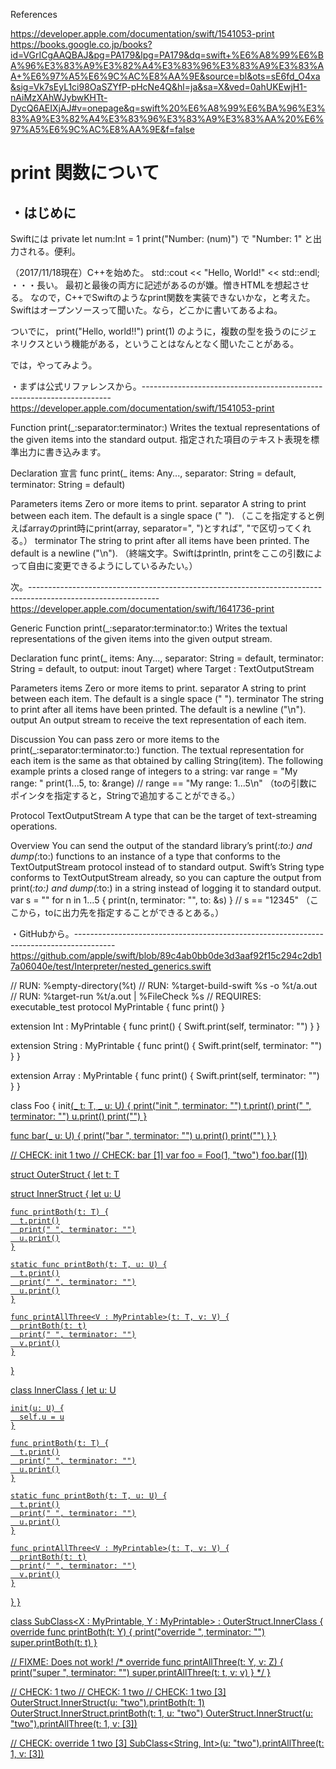 References

https://developer.apple.com/documentation/swift/1541053-print
https://books.google.co.jp/books?id=VGrICgAAQBAJ&pg=PA179&lpg=PA179&dq=swift+%E6%A8%99%E6%BA%96%E3%83%A9%E3%82%A4%E3%83%96%E3%83%A9%E3%83%AA+%E6%97%A5%E6%9C%AC%E8%AA%9E&source=bl&ots=sE6fd_O4xa&sig=Vk7sEyL1ci98OaSZYfP-pHcNe4Q&hl=ja&sa=X&ved=0ahUKEwjH1-nAiMzXAhWJybwKHTt-DycQ6AEIXjAJ#v=onepage&q=swift%20%E6%A8%99%E6%BA%96%E3%83%A9%E3%82%A4%E3%83%96%E3%83%A9%E3%83%AA%20%E6%97%A5%E6%9C%AC%E8%AA%9E&f=false

# print 関数について

## ・はじめに
Swiftには
    private let num:Int = 1
    print("Number: \(num)")
で "Number: 1" と出力される。便利。

（2017/11/18現在）C++を始めた。
    std::cout << "Hello, World!" << std::endl;
・・・長い。
最初と最後の両方に記述があるのが嫌。憎きHTMLを想起させる。
なので，C++でSwiftのようなprint関数を実装できないかな，と考えた。
Swiftはオープンソースって聞いた。なら，どこかに書いてあるよね。

ついでに，
    print("Hello, world!!")
    print(1)
のように，複数の型を扱うのにジェネリクスという機能がある，ということはなんとなく聞いたことがある。

では，やってみよう。

・まずは公式リファレンスから。----------------------------------------------------------------------
https://developer.apple.com/documentation/swift/1541053-print

Function
print(_:separator:terminator:)
    Writes the textual representations of the given items into the standard output.
    指定された項目のテキスト表現を標準出力に書き込みます。

Declaration
    宣言
    func print(_ items: Any..., separator: String = default, terminator: String = default)

Parameters
items
    Zero or more items to print.
separator
    A string to print between each item. The default is a single space (" ").
    （ここを指定すると例えばarrayのprint時にprint(array, separator=", ")とすれば", "で区切ってくれる。）
terminator
    The string to print after all items have been printed. The default is a newline ("\n").
    （終端文字。Swiftはprintln, printをここの引数によって自由に変更できるようにしているみたい。）

次。--------------------------------------------------------------------------------------------------------------
https://developer.apple.com/documentation/swift/1641736-print

Generic Function
print(_:separator:terminator:to:)
    Writes the textual representations of the given items into the given output stream.

Declaration
    func print<Target>(_ items: Any...,
                        separator: String = default,
                        terminator: String = default,
                        to output: inout Target)
                    where Target : TextOutputStream

Parameters
items
    Zero or more items to print.
separator
    A string to print between each item. The default is a single space (" ").
terminator
    The string to print after all items have been printed. The default is a newline ("\n").
output
    An output stream to receive the text representation of each item.

Discussion
    You can pass zero or more items to the print(_:separator:terminator:to:) function. The textual representation for each item is the same as that obtained by calling String(item). The following example prints a closed range of integers to a string:
        var range = "My range: "
        print(1...5, to: &range)
        // range == "My range: 1...5\n"
    （toの引数にポインタを指定すると，Stringで追加することができる。）

Protocol
TextOutputStream
    A type that can be the target of text-streaming operations.

Overview
    You can send the output of the standard library’s print(_:to:) and dump(_:to:) functions to an instance of a type that conforms to the TextOutputStream protocol instead of to standard output. Swift’s String type conforms to TextOutputStream already, so you can capture the output from print(_:to:) and dump(_:to:) in a string instead of logging it to standard output.
        var s = ""
        for n in 1...5 {
            print(n, terminator: "", to: &s)
        }
        // s == "12345"
    （ここから，toに出力先を指定することができるとある。）


・GitHubから。----------------------------------------------------------------------------------------
https://github.com/apple/swift/blob/89c4ab0bb0de3d3aaf92f15c294c2db17a06040e/test/Interpreter/nested_generics.swift

// RUN: %empty-directory(%t)
// RUN: %target-build-swift %s -o %t/a.out
// RUN: %target-run %t/a.out | %FileCheck %s
// REQUIRES: executable_test
protocol MyPrintable {
  func print()
}

extension Int : MyPrintable {
  func print() {
    Swift.print(self, terminator: "")
  }
}

extension String : MyPrintable {
  func print() {
    Swift.print(self, terminator: "")
  }
}

extension Array : MyPrintable {
  func print() {
    Swift.print(self, terminator: "")
  }
}

class Foo<T : MyPrintable> {
  init<U : MyPrintable>(_ t: T, _ u: U) {
    print("init ", terminator: "")
    t.print()
    print(" ", terminator: "")
    u.print()
    print("")
  }

  func bar<U : MyPrintable>(_ u: U) {
    print("bar ", terminator: "")
    u.print()
    print("")
  }
}

// CHECK: init 1 two
// CHECK: bar [1]
var foo = Foo<Int>(1, "two")
foo.bar([1])

struct OuterStruct<T : MyPrintable> {
  let t: T

  struct InnerStruct<U : MyPrintable> {
    let u: U

    func printBoth(t: T) {
      t.print()
      print(" ", terminator: "")
      u.print()
    }

    static func printBoth(t: T, u: U) {
      t.print()
      print(" ", terminator: "")
      u.print()
    }

    func printAllThree<V : MyPrintable>(t: T, v: V) {
      printBoth(t: t)
      print(" ", terminator: "")
      v.print()
    }
  }

  class InnerClass<U : MyPrintable> {
    let u: U

    init(u: U) {
      self.u = u
    }

    func printBoth(t: T) {
      t.print()
      print(" ", terminator: "")
      u.print()
    }

    static func printBoth(t: T, u: U) {
      t.print()
      print(" ", terminator: "")
      u.print()
    }

    func printAllThree<V : MyPrintable>(t: T, v: V) {
      printBoth(t: t)
      print(" ", terminator: "")
      v.print()
    }
  }
}

class SubClass<X : MyPrintable, Y : MyPrintable> : OuterStruct<Y>.InnerClass<X> {
  override func printBoth(t: Y) {
    print("override ", terminator: "")
    super.printBoth(t: t)
  }

  // FIXME: Does not work!
  /* override func printAllThree<Z : MyPrintable>(t: Y, v: Z) {
    print("super ", terminator: "")
    super.printAllThree(t: t, v: v)
  } */
}

// CHECK: 1 two
// CHECK: 1 two
// CHECK: 1 two [3]
OuterStruct<Int>.InnerStruct<String>(u: "two").printBoth(t: 1)
OuterStruct<Int>.InnerStruct<String>.printBoth(t: 1, u: "two")
OuterStruct<Int>.InnerStruct<String>(u: "two").printAllThree(t: 1, v: [3])

// CHECK: override 1 two [3]
SubClass<String, Int>(u: "two").printAllThree(t: 1, v: [3])
